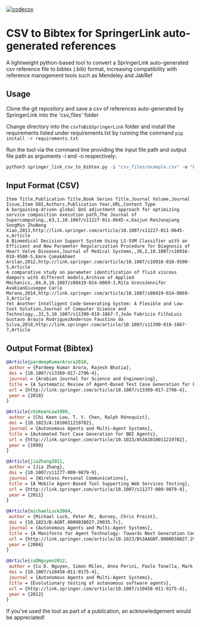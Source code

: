 [![codecov](https://codecov.io/gh/AndrewC19/csvToBibSpringerLink/branch/master/graph/badge.svg)](https://codecov.io/gh/AndrewC19/csvToBibSpringerLink)

# CSV to Bibtex for SpringerLink auto-generated references
A lightweight python-based tool to convert a SpringerLink auto-generated csv reference file to bibtex (.bib) format, increasing compatibility with reference management tools such as Mendeley and JabRef

## Usage
Clone the git repository and save a csv of references auto-generated by SpringerLink into the 'csv_files' folder

Change directory into the `csvToBibSpringerLink` folder and install the requirements listed under requirements.txt by running the command `pip install -r requirements.txt`

Run the tool via the command line providing the input file path and output file path as arguments -i and -o respectively:

```python
python3 springer_link_csv_to_bibtex.py -i "csv_files/example.csv" -o "bibtex_files/example.bib"
```

## Input Format (CSV)
```csv
Item Title,Publication Title,Book Series Title,Journal Volume,Journal Issue,Item DOI,Authors,Publication Year,URL,Content Type
A bargaining-driven global QoS adjustment approach for optimizing service composition execution path,The Journal of Supercomputing,,63,1,10.1007/s11227-011-0645-x,Kaijun RenJunqiang SongMin ZhuNong Xiao,2013,http://link.springer.com/article/10.1007/s11227-011-0645-x,Article
A Biomedical Decision Support System Using LS-SVM Classifier with an Efficient and New Parameter Regularization Procedure for Diagnosis of Heart Valve Diseases,Journal of Medical Systems,,36,2,10.1007/s10916-010-9500-5,Emre ÇomakAhmet Arslan,2012,http://link.springer.com/article/10.1007/s10916-010-9500-5,Article
A comparative study on parameter identification of fluid viscous dampers with different models,Archive of Applied Mechanics,,84,8,10.1007/s00419-014-0869-3,Rita GrecoJennifer AvakianGiuseppe Carlo Marano,2014,http://link.springer.com/article/10.1007/s00419-014-0869-3,Article
Yet Another Intelligent Code-Generating System: A Flexible and Low-Cost Solution,Journal of Computer Science and Technology,,33,5,10.1007/s11390-018-1867-7,João Fabrício FilhoLuis Gustavo Araujo RodriguezAnderson Faustino da Silva,2018,http://link.springer.com/article/10.1007/s11390-018-1867-7,Article
```

## Output Format (Bibtex)
```bibtex
@Article{pardeepKumarArora2018,
 author = {Pardeep Kumar Arora, Rajesh Bhatia},
 doi = {10.1007/s13369-017-2796-4},
 journal = {Arabian Journal for Science and Engineering},
 title = {A Systematic Review of Agent-Based Test Case Generation for Regression Testing},
 url = {http://link.springer.com/article/10.1007/s13369-017-2796-4},
 year = {2018}
}

@Article{chiKeenLow1999,
 author = {Chi Keen Low, T. Y. Chen, Ralph Rónnquist},
 doi = {10.1023/A:1010011219782},
 journal = {Autonomous Agents and Multi-Agent Systems},
 title = {Automated Test Case Generation for BDI Agents},
 url = {http://link.springer.com/article/10.1023/A%3A1010011219782},
 year = {1999}
}

@Article{jiaZhang2011,
 author = {Jia Zhang},
 doi = {10.1007/s11277-009-9879-9},
 journal = {Wireless Personal Communications},
 title = {A Mobile Agent-Based Tool Supporting Web Services Testing},
 url = {http://link.springer.com/article/10.1007/s11277-009-9879-9},
 year = {2011}
}

@Article{michaelLuck2004,
 author = {Michael Luck, Peter Mc, Burney, Chris Preist},
 doi = {10.1023/B:AGNT.0000038027.29035.7c},
 journal = {Autonomous Agents and Multi-Agent Systems},
 title = {A Manifesto for Agent Technology: Towards Next Generation Computing},
 url = {http://link.springer.com/article/10.1023/B%3AAGNT.0000038027.29035.7c},
 year = {2004}
}

@Article{cuDNguyen2012,
 author = {Cu D. Nguyen, Simon Miles, Anna Perini, Paolo Tonella, Mark Harman, Michael Luck},
 doi = {10.1007/s10458-011-9175-4},
 journal = {Autonomous Agents and Multi-Agent Systems},
 title = {Evolutionary testing of autonomous software agents},
 url = {http://link.springer.com/article/10.1007/s10458-011-9175-4},
 year = {2012}
}

```
If you've used the tool as part of a publication, an acknowledgement would be appreciated!
